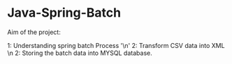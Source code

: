 # Java-Spring-Batch

Aim of the project:

1: Understanding spring batch Process '\n'
2: Transform CSV data into XML \n
2: Storing the batch data into MYSQL database.
